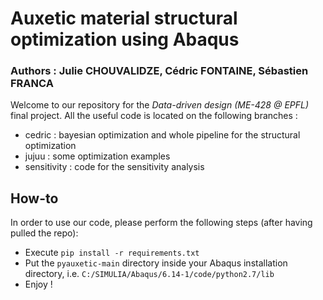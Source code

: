 # Auxetic material structural optimization using Abaqus

### Authors : Julie CHOUVALIDZE, Cédric FONTAINE, Sébastien FRANCA

Welcome to our repository for the *Data-driven design (ME-428 @ EPFL)* final project. All the useful code is located on the following branches :

* cedric : bayesian optimization and whole pipeline for the structural optimization
* jujuu : some optimization examples
* sensitivity : code for the sensitivity analysis

## How-to

In order to use our code, please perform the following steps (after having pulled the repo):

* Execute `pip install -r requirements.txt`
* Put the `pyauxetic-main` directory inside your Abaqus installation directory, i.e. `C:/SIMULIA/Abaqus/6.14-1/code/python2.7/lib`
* Enjoy !

